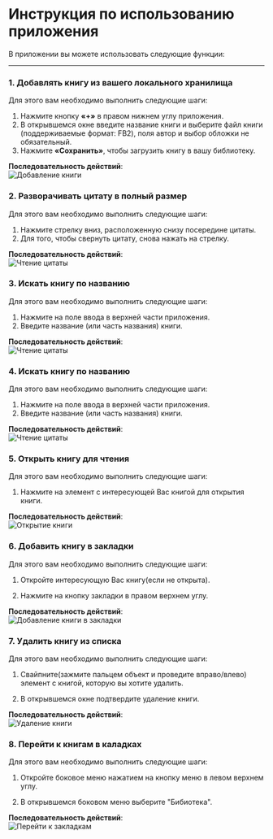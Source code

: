 # Инструкция по использованию приложения

В приложении вы можете использовать следующие функции:

---

### 1. Добавлять книгу из вашего локального хранилища  
Для этого вам необходимо выполнить следующие шаги:  

1. Нажмите кнопку **«+»** в правом нижнем углу приложения.  
2. В открывшемся окне введите название книги и выберите файл книги (поддерживаемые формат: FB2), поля автор и выбор обложки не обязательный.    
3. Нажмите **«Сохранить»**, чтобы загрузить книгу в вашу библиотеку.  

**Последовательность действий**:  
![Добавление книги](./instructionImages/boolAdd.png)


### 2. Разворачивать цитату в полный размер  
Для этого вам необходимо выполнить следующие шаги:  

1. Нажмите стрелку вниз, расположенную снизу посередине цитаты.   
2. Для того, чтобы свернуть цитату, снова нажать на стрелку.  

**Последовательность действий**:  
![Чтение цитаты](./instructionImages/quoteExpand.png)


### 3. Искать книгу по названию
Для этого вам необходимо выполнить следующие шаги:  

1. Нажмите на поле ввода в верхней части приложения.   
2. Введите название (или часть названия) книги.  

**Последовательность действий**:  
![Чтение цитаты](./instructionImages/search.png)


### 4. Искать книгу по названию
Для этого вам необходимо выполнить следующие шаги:  

1. Нажмите на поле ввода в верхней части приложения.   
2. Введите название (или часть названия) книги.  

**Последовательность действий**:  
![Чтение цитаты](./instructionImages/search.png)


### 5. Открыть книгу для чтения
Для этого вам необходимо выполнить следующие шаги:  

1. Нажмите на элемент с интересующей Вас книгой для открытия книги.  

**Последовательность действий**:  
![Открытие книги](./instructionImages/openBook.png)


### 6. Добавить книгу в закладки
Для этого вам необходимо выполнить следующие шаги:  

1. Откройте интересующую Вас книгу(если не открыта).

2. Нажмите на кнопку закладки в правом верхнем углу. 

**Последовательность действий**:  
![Добавление книги в закладки](./instructionImages/addBookToBookmarks.png)


### 7. Удалить книгу из списка
Для этого вам необходимо выполнить следующие шаги:  

1. Свайпните(зажмите пальцем объект и проведите вправо/влево) элемент с книгой, которую вы хотите удалить.

2. В открывшемся окне подтвердите удаление книги. 

**Последовательность действий**:  
![Удаление книги](./instructionImages/bookDelete.png)

### 8. Перейти к книгам в каладках
Для этого вам необходимо выполнить следующие шаги:  

1. Откройте боковое меню нажатием на кнопку меню в левом верхнем углу.

2. В открывшемся боковом меню выберите "Бибиотека". 

**Последовательность действий**:  
![Перейти к закладкам](./instructionImages/goToBookmarks.png)